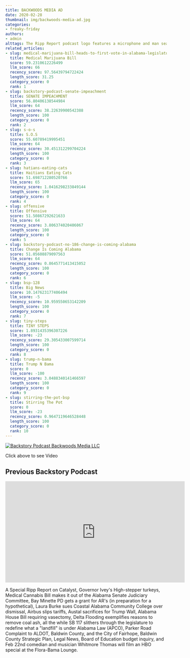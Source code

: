 ```yaml
---
title: BACKWOODS MEDIA AD
date: 2020-02-28
thumbnail: img/backwoods-media-ad.jpg
categories:
- freaky-friday
authors:
- admin
alttags: The Ripp Report podcast logo features a microphone and man seated in front of it, streaming facts
related_articles:
- slug: medical-marijuana-bill-heads-to-first-vote-in-alabama-legislature
  title: Medical Marijuana Bill
  score: 59.2310612226499
  llm_score: 66
  recency_score: 97.56439794722424
  length_score: 31.25
  category_score: 0
  rank: 1
- slug: backstory-podcast-senate-impeachment
  title: SENATE IMPEACHMENT
  score: 56.80406138544984
  llm_score: 64
  recency_score: 38.22639900542388
  length_score: 100
  category_score: 0
  rank: 2
- slug: s-o-s
  title: S.O.S
  score: 55.60789419995451
  llm_score: 64
  recency_score: 30.451312299704224
  length_score: 100
  category_score: 0
  rank: 3
- slug: hatians-eating-cats
  title: Haitians Eating Cats
  score: 51.698712280520766
  llm_score: 65
  recency_score: 1.0416298233849144
  length_score: 100
  category_score: 0
  rank: 4
- slug: offensive
  title: Offensive
  score: 51.50867292621633
  llm_score: 64
  recency_score: 3.806374020406067
  length_score: 100
  category_score: 0
  rank: 5
- slug: backstory-podcast-no-186-change-is-coming-alabama
  title: Change Is Coming Alabama
  score: 51.05608879097563
  llm_score: 64
  recency_score: 0.8645771413415052
  length_score: 100
  category_score: 0
  rank: 6
- slug: bsp-128
  title: Big News
  score: 10.147623177406494
  llm_score: -5
  recency_score: 10.959550653142209
  length_score: 100
  category_score: 0
  rank: 7
- slug: tiny-steps
  title: TINY STEPS
  score: 1.8931435396307226
  llm_score: -23
  recency_score: 29.305433007599714
  length_score: 100
  category_score: 0
  rank: 8
- slug: trump-n-bama
  title: Trump N Bama
  score: 0
  llm_score: -100
  recency_score: 3.0488340141466597
  length_score: 100
  category_score: 0
  rank: 9
- slug: stirring-the-pot-bsp
  title: Stirring The Pot
  score: 0
  llm_score: -23
  recency_score: 0.9647119646528448
  length_score: 100
  category_score: 0
  rank: 10
---
```

[![Backstory Podcast Backwoods Media LLC](https://cdn.rippreport.com/wp-content/uploads/2020/02/backwoods-ad-300x168.jpg)](https://drive.google.com/file/d/1553APxlxnKb7OGXZeaCiYTXEQhuHEsNd/view?usp=sharing)

Click above to see Video

## Previous Backstory Podcast

<iframe src="https://www.youtube.com/embed/YlvHJIFtgSg" width="560" height="315" frameborder="0" allowfullscreen="allowfullscreen"></iframe>

 A Special Ripp Report on Catalyst, Governor Ivey's High-stepper turkeys, Medical Cannabis Bill makes it out of the Alabama Senate Judiciary Committee, Bay Minette PD gets a grant for AR's (in preparation for a hypothetical), Laura Burke sues Coastal Alabama Community College over dismissal, Airbus slips tariffs, Austal sacrifices for Trump Wall, Alabama House Bill requiring vasectomy, Delta Flooding exemplifies reasons to remove coal ash, all the while SB 117 slithers through the legislature to redefine what a "landfill" is under Alabama Law (APCO), Parker Road Complaint to ALDOT, Baldwin County, and the City of Fairhope, Baldwin County Strategic Plan, Legal News, Board of Education budget inquiry, and Feb 22nd comedian and musician Whitmore Thomas will film an HBO special at the Flora-Bama Lounge.
